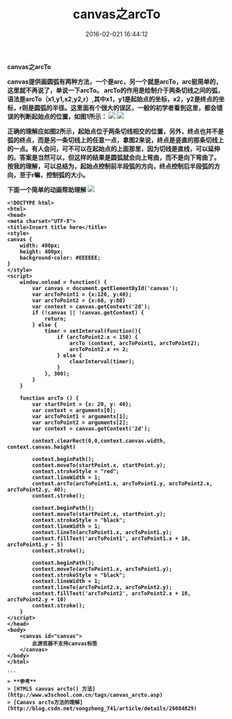 ﻿---
title: canvas之arcTo
date: 2016-02-021 16:44:12
tags:
- canvas
- arcTo
- 前端
- 日志
categories: 前端
---
<b>canvas之arcTo<b>

canvas提供画圆弧有两种方法，一个是arc，另一个就是arcTo，arc挺简单的，这里就不再说了，单说一下arcTo。
arcTo的作用是绘制介于两条切线之间的弧，语法是arcTo（x1,y1,x2,y2,r）,其中x1，y1是起始点的坐标，x2，y2是终点的坐标，r则是圆弧的半径。这里面有个很大的误区，一般的初学者看到这里，都会错误的判断起始点的位置，如图1所示：
![](http://on891bjlf.bkt.clouddn.com/canvas/%E9%94%99%E8%AF%AF.png)
![](http://on891bjlf.bkt.clouddn.com/canvas/%E6%AD%A3%E7%A1%AE.png)

正确的理解应如图2所示，起始点位于两条切线相交的位置，另外，终点也并不是弧的终点，而是另一条切线上的任意一点，拿图2来说，终点是竖直的那条切线上的一点。有人会问，可不可以在起始点的上面那里，因为切线是直线，可以延伸的。答案是当然可以，但这样的结果是圆弧就会向上弯曲，而不是向下弯曲了。
按我的理解，可以总结为，起始点控制前半段弧的方向，终点控制后半段弧的方向，至于r嘛，控制弧的大小。

下面一个简单的动画帮助理解
![](http://on891bjlf.bkt.clouddn.com/gif/arcTo.gif)

````
<!DOCTYPE html>  
<html>  
<head>  
<meta charset="UTF-8">  
<title>Insert title here</title>  
<style>  
canvas {  
    width: 400px;  
    height: 400px;  
    background-color: #EEEEEE;  
}  
</style>  
<script>  
    window.onload = function() {  
        var canvas = document.getElementById('canvas');  
        var arcToPoint1 = {x:120, y:40};  
        var arcToPoint2 = {x:60, y:80}  
        var context = canvas.getContext('2d');  
        if (!canvas || !canvas.getContext) {  
            return;  
        } else {  
            timer = setInterval(function(){  
                if (arcToPoint2.x < 150) {  
                    arcTo (context, arcToPoint1, arcToPoint2);  
                    arcToPoint2.x += 2;  
                } else {  
                    clearInterval(timer);  
                }  
            }, 300);  
        }  
    }  
      
    function arcTo () {  
        var startPoint = {x: 20, y: 40};  
        var context = arguments[0];  
        var arcToPoint1 = arguments[1];  
        var arcToPoint2 = arguments[2];  
        var context = canvas.getContext('2d');  
          
        context.clearRect(0,0,context.canvas.width, context.canvas.height)  
          
        context.beginPath();  
        context.moveTo(startPoint.x, startPoint.y);  
        context.strokeStyle = "red";  
        context.lineWidth = 1;  
        context.arcTo(arcToPoint1.x, arcToPoint1.y, arcToPoint2.x, arcToPoint2.y, 40);  
        context.stroke();  
          
        context.beginPath();  
        context.moveTo(startPoint.x, startPoint.y);  
        context.strokeStyle = "black";  
        context.lineWidth = 1;  
        context.lineTo(arcToPoint1.x, arcToPoint1.y);  
        context.fillText('arcToPoint1', arcToPoint1.x + 10, arcToPoint1.y - 5)   
        context.stroke();  
          
        context.beginPath();  
        context.moveTo(arcToPoint1.x, arcToPoint1.y);  
        context.strokeStyle = "black";  
        context.lineWidth = 1;  
        context.lineTo(arcToPoint2.x, arcToPoint2.y);  
        context.fillText('arcToPoint2', arcToPoint2.x + 10, arcToPoint2.y + 10)   
        context.stroke();  
    }  
</script>  
</head>  
<body>  
    <canvas id="canvas">  
        此游览器不支持canvas标签  
    </canvas>  
</body>  
</html>  
    
```
> **参考**
> [HTML5 canvas arcTo() 方法](http://www.w3school.com.cn/tags/canvas_arcto.asp)
> [Canavs arcTo方法的理解](http://blog.csdn.net/songzheng_741/article/details/26084829)